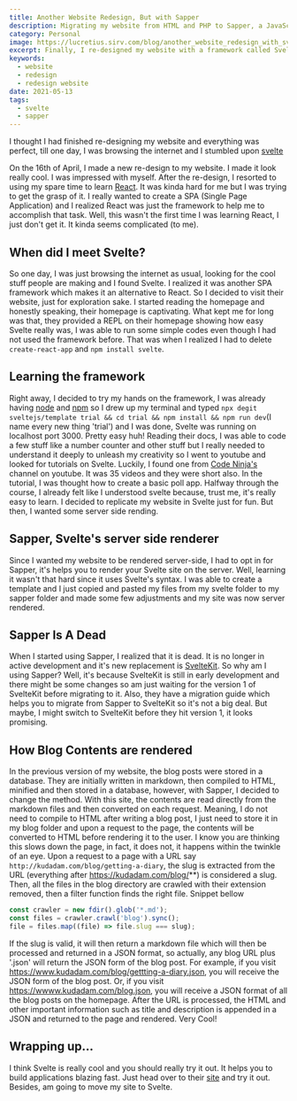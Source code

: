 ```yaml
---
title: Another Website Redesign, But with Sapper
description: Migrating my website from HTML and PHP to Sapper, a JavaScript framework for building web apps
category: Personal
image: https://lucretius.sirv.com/blog/another_website_redesign_with_svelte/hero.jpg
excerpt: Finally, I re-designed my website with a framework called Svelte
keywords:
  - website
  - redesign
  - redesign website
date: 2021-05-13
tags:
  - svelte
  - sapper
---
```


I thought I had finished re-designing my website and everything was perfect, till one day, I was browsing the internet and I stumbled upon [svelte](https://svelte.dev)

On the 16th of April, I made a new re-design to my website. I made it look really cool. I was impressed with myself.
After the re-design, I resorted to using my spare time to learn [React](https://reactjs.org). It was kinda hard for me but I was trying to get the grasp of it. I really wanted to create a SPA (Single Page Application) and I realized React was just the framework to help me to accomplish that task. Well, this wasn't the first time I was learning React, I just don't get it. It kinda seems complicated (to me).

## When did I meet Svelte?

So one day, I was just browsing the internet as usual, looking for the cool stuff people are making and I found Svelte. I realized it was another SPA framework which makes it an alternative to React. So I decided to visit their website, just for exploration sake.
I started reading the homepage and honestly speaking, their homepage is captivating.
What kept me for long was that, they provided a REPL on their homepage showing how easy Svelte really was, I was able to run some simple codes even though I had not used the framework before. That was when I realized I had to delete `create-react-app` and `npm install svelte`.

## Learning the framework

Right away, I decided to try my hands on the framework, I was already having [node](https://www.nodejs.dev) and [npm](https://www.npmjs.com) so I drew up my terminal and typed `npx degit sveltejs/template trial && cd trial && npm install && npm run dev`(I name every new thing 'trial') and I was done, Svelte was running on localhost port 3000. Pretty easy huh!
Reading their docs, I was able to code a few stuff like a number counter and other stuff but I really needed to understand it deeply to unleash my creativity so I went to youtube and looked for tutorials on Svelte. Luckily, I found one from [Code Ninja's](https://www.codeninjas.com) channel on youtube. It was 35 videos and they were short also. In the tutorial, I was thought how to create a basic poll app. Halfway through the course, I already felt like I understood svelte because, trust me, it's really easy to learn.
I decided to replicate my website in Svelte just for fun. But then, I wanted some server side rending.

## Sapper, Svelte's server side renderer

Since I wanted my website to be rendered server-side, I had to opt in for Sapper, it's helps you to render your Svelte site on the server. Well, learning it wasn't that hard since it uses Svelte's syntax. I was able to create a template and I just copied and pasted my files from my svelte folder to my sapper folder and made some few adjustments and my site was now server rendered.

## Sapper Is A Dead

When I started using Sapper, I realized that it is dead. It is no longer in active development and it's new replacement is [SvelteKit](https://kit.svelte.dev). So why am I using Sapper? Well, it's because SvelteKit is still in early development and there might be some changes so am just waiting for the version 1 of SvelteKit before migrating to it.
Also, they have a migration guide which helps you to migrate from Sapper to SvelteKit so it's not a big deal. But maybe, I might switch to SvelteKit before they hit version 1, it looks promising.

## How Blog Contents are rendered

In the previous version of my website, the blog posts were stored in a database. They are initially written in markdown, then compiled to HTML, minified and then stored in a database, however, with Sapper, I decided to change the method. With this site, the contents are read directly from the markdown files and then converted on each request. Meaning, I do not need to compile to HTML after writing a blog post, I just need to store it in my blog folder and upon a request to the page, the contents will be converted to HTML before rendering it to the user. I know you are thinking this slows down the page, in fact, it does not, it happens within the twinkle of an eye.
Upon a request to a page with a URL say `http://kudadam.com/blog/getting-a-diary`, the slug is extracted from the URL (everything after https://kudadam.com/blog/**) is considered a slug. Then, all the files in the blog directory are crawled with their extension removed, then a filter function finds the right file. Snippet bellow

```js
const crawler = new fdir().glob('*.md');
const files = crawler.crawl('blog').sync();
file = files.map((file) => file.slug === slug);
```

If the slug is valid, it will then return a markdown file which will then be processed and returned in a JSON format, so actually, any blog URL plus '.json' will return the JSON form of the blog post. For example, if you visit https://www.kudadam.com/blog/gettting-a-diary.json, you will receive the JSON form of the blog post. Or, if you visit https://wwww.kudadam.com/blog.json, you will receive a JSON format of all the blog posts on the homepage.
After the URL is processed, the HTML and other important information such as title and description is appended in a JSON and returned to the page and rendered. Very Cool!

## Wrapping up...

I think Svelte is really cool and you should really try it out. It helps you to build applications blazing fast. Just head over to their [site](https://svelte.dev) and try it out.
Besides, am going to move my site to Svelte.
